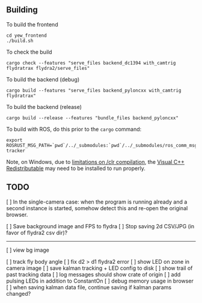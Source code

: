 ## Building

To build the frontend

    cd yew_frontend
    ./build.sh

To check the build

    cargo check --features "serve_files backend_dc1394 with_camtrig flydratrax flydra2/serve_files"

To build the backend (debug)

    cargo build --features "serve_files backend_pyloncxx with_camtrig flydratrax"

To build the backend (release)

    cargo build --release --features "bundle_files backend_pyloncxx"

To build with ROS, do this prior to the `cargo` command:

    export ROSRUST_MSG_PATH=`pwd`/../_submodules:`pwd`/../_submodules/ros_comm_msgs:`pwd`/../_submodules/common_msgs:`pwd`/../image-tracker

Note, on Windows, due to [limitations on /clr compilation](https://msdn.microsoft.com/en-us/library/ffkc918h.aspx), the [Visual C++  Redistributable](https://support.microsoft.com/en-us/help/2977003/the-latest-supported-visual-c-downloads) may need to be installed to run properly.

## TODO

[ ] In the single-camera case: when the program is running already and a second
    instance is started, somehow detect this and re-open the original browser.

[ ] Save background image and FPS to flydra
[ ] Stop saving 2d CSV/JPG (in favor of flydra2 csv dir)?


--------------

[ ] view bg image

[ ] track fly body angle
[ ] fix d2 > d1 flydra2 error
[ ] show LED on zone in camera image
[ ] save kalman tracking + LED config to disk
[ ] show trail of past tracking data
[ ] log messages should show crate of origin
[ ] add pulsing LEDs in addition to ConstantOn
[ ] debug memory usage in browser
[ ] when saving kalman data file, continue saving if kalman params changed?
